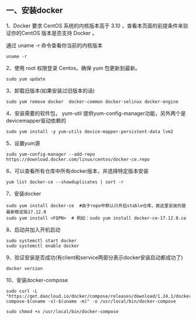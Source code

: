 ## 一、安装docker

1、Docker 要求 CentOS 系统的内核版本高于 3.10 ，查看本页面的前提条件来验证你的CentOS 版本是否支持 Docker 。

通过 uname -r 命令查看你当前的内核版本
```
uname -r
```
2、使用 root 权限登录 Centos。确保 yum 包更新到最新。
```
sudo yum update
```
3、卸载旧版本(如果安装过旧版本的话)
```
sudo yum remove docker  docker-common docker-selinux docker-engine
```
4、安装需要的软件包， yum-util 提供yum-config-manager功能，另外两个是devicemapper驱动依赖的
```
sudo yum install -y yum-utils device-mapper-persistent-data lvm2
```
5、设置yum源
```
sudo yum-config-manager --add-repo https://download.docker.com/linux/centos/docker-ce.repo
```
6、可以查看所有仓库中所有docker版本，并选择特定版本安装
```
yum list docker-ce --showduplicates | sort -r
```
7、安装docker
```
sudo yum install docker-ce  #由于repo中默认只开启stable仓库，故这里安装的是最新稳定版17.12.0
sudo yum install <FQPN>  # 例如：sudo yum install docker-ce-17.12.0.ce
```
8、启动并加入开机启动
```
sudo systemctl start docker
sudo systemctl enable docker
```
9、验证安装是否成功(有client和service两部分表示docker安装启动都成功了)
```
docker version
```

10、安装docker-compose
```
sudo curl -L "https://get.daocloud.io/docker/compose/releases/download/1.24.1/docker-compose-$(uname -s)-$(uname -m)" -o /usr/local/bin/docker-compose

sudo chmod +x /usr/local/bin/docker-compose
```
